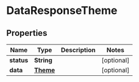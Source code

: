 

# DataResponseTheme


## Properties

| Name | Type | Description | Notes |
|------------ | ------------- | ------------- | -------------|
|**status** | **String** |  |  [optional] |
|**data** | [**Theme**](Theme.md) |  |  [optional] |



